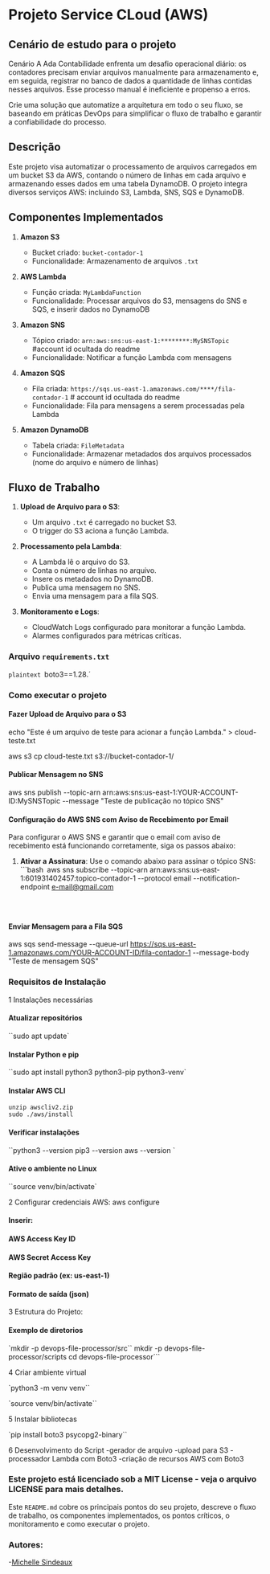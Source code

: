 # Projeto Service CLoud (AWS)

## Cenário de estudo para o projeto 

Cenário
A Ada Contabilidade enfrenta um desafio operacional diário: os contadores precisam enviar arquivos manualmente para armazenamento e, em seguida, registrar no banco de dados a quantidade de linhas contidas nesses arquivos. Esse processo manual é ineficiente e propenso a erros.

Crie uma solução que automatize a arquitetura em todo o seu fluxo, se baseando em práticas DevOps para simplificar o fluxo de trabalho e garantir a confiabilidade do processo.

 
## Descrição 

Este projeto visa automatizar o processamento de arquivos carregados em um bucket S3 da AWS, contando o número de linhas em cada arquivo e armazenando esses dados em uma tabela DynamoDB. O projeto integra diversos serviços AWS: incluindo S3, Lambda, SNS, SQS e DynamoDB.

## Componentes Implementados

1. **Amazon S3**
   - Bucket criado: `bucket-contador-1`
   - Funcionalidade: Armazenamento de arquivos `.txt`

2. **AWS Lambda**
   - Função criada: `MyLambdaFunction`
   - Funcionalidade: Processar arquivos do S3, mensagens do SNS e SQS, e inserir dados no DynamoDB

3. **Amazon SNS**
   - Tópico criado: `arn:aws:sns:us-east-1:********:MySNSTopic` #account id ocultada do readme
   - Funcionalidade: Notificar a função Lambda com mensagens

4. **Amazon SQS**
   - Fila criada: `https://sqs.us-east-1.amazonaws.com/****/fila-contador-1` # account id ocultada do readme
   - Funcionalidade: Fila para mensagens a serem processadas pela Lambda

5. **Amazon DynamoDB**
   - Tabela criada: `FileMetadata`
   - Funcionalidade: Armazenar metadados dos arquivos processados (nome do arquivo e número de linhas)

## Fluxo de Trabalho

1. **Upload de Arquivo para o S3**:
   - Um arquivo `.txt` é carregado no bucket S3.
   - O trigger do S3 aciona a função Lambda.

2. **Processamento pela Lambda**:
   - A Lambda lê o arquivo do S3.
   - Conta o número de linhas no arquivo.
   - Insere os metadados no DynamoDB.
   - Publica uma mensagem no SNS.
   - Envia uma mensagem para a fila SQS.

3. **Monitoramento e Logs**:
   - CloudWatch Logs configurado para monitorar a função Lambda.
   - Alarmes configurados para métricas críticas.
  

### Arquivo `requirements.txt`

`plaintext
`boto3==1.28.´


### Como executar o projeto 

#### Fazer Upload de Arquivo para o S3

echo "Este é um arquivo de teste para acionar a função Lambda." > cloud-teste.txt

aws s3 cp cloud-teste.txt s3://bucket-contador-1/

#### Publicar Mensagem no SNS

aws sns publish --topic-arn arn:aws:sns:us-east-1:YOUR-ACCOUNT-ID:MySNSTopic --message "Teste de publicação no tópico SNS"


#### Configuração do AWS SNS com Aviso de Recebimento por Email

Para configurar o AWS SNS e garantir que o email com aviso de recebimento está funcionando corretamente, siga os passos abaixo:

1. **Ativar a Assinatura**:
   Use o comando abaixo para assinar o tópico SNS:
   ```bash``
   ``aws sns subscribe --topic-arn arn:aws:sns:us-east-1:601931402457:topico-contador-1 --protocol email --notification-endpoint e-mail@gmail.com
   ```
   


#### Enviar Mensagem para a Fila SQS

aws sqs send-message --queue-url https://sqs.us-east-1.amazonaws.com/YOUR-ACCOUNT-ID/fila-contador-1 --message-body "Teste de mensagem SQS"


### Requisitos de Instalação

 1 Instalações necessárias 

#### Atualizar repositórios
``sudo apt update`


#### Instalar Python e pip
``sudo apt install python3 python3-pip python3-venv`


#### Instalar AWS CLI
```curl "https://awscli.amazonaws.com/awscli-exe-linux-x86_64.zip" -o "awscliv2.zip"
unzip awscliv2.zip
sudo ./aws/install
```


#### Verificar instalações

``python3 --version
 pip3 --version
 aws --version
 `

#### Ative o ambiente no Linux

``source venv/bin/activate`



2 Configurar credenciais AWS:
aws configure
#### Inserir:
#### AWS Access Key ID
#### AWS Secret Access Key
#### Região padrão (ex: us-east-1)
#### Formato de saída (json)


3 Estrutura do Projeto:
#### Exemplo de diretorios

`mkdir -p devops-file-processor/src``
mkdir -p devops-file-processor/scripts
cd devops-file-processor```

4 Criar ambiente virtual

`python3 -m venv venv``

`source venv/bin/activate``


5 Instalar bibliotecas

`pip install boto3 psycopg2-binary``


6 Desenvolvimento do Script 
-gerador de arquivo
-upload para S3
-processador Lambda com Boto3
-criação de recursos AWS com Boto3



### Este projeto está licenciado sob a MIT License - veja o arquivo LICENSE para mais detalhes.

Este `README.md` cobre os principais pontos do seu projeto, descreve o fluxo de trabalho, os componentes implementados, os pontos críticos, o monitoramento e como executar o projeto.



### Autores:
-[Michelle Sindeaux](https://github.com/michelle-sstudart)
